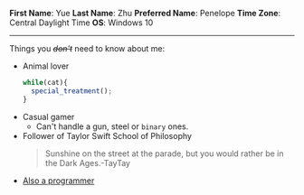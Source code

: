 **First Name**: Yue
**Last Name**: Zhu
**Preferred Name**: Penelope
**Time Zone**: Central Daylight Time
**OS**: Windows 10
***
Things you ~~*don't*~~ need to know about me:
* Animal lover
  ```javascript
  while(cat){
    special_treatment();
  }
  ```
* Casual gamer
  * Can't handle a gun, steel or `binary` ones.
* Follower of Taylor Swift School of Philosophy
  >Sunshine on the street at the parade, but you would rather be in the Dark Ages.-TayTay
* [Also a programmer](https://www.linkedin.com/in/yue-zhu-18a1b8133/)
